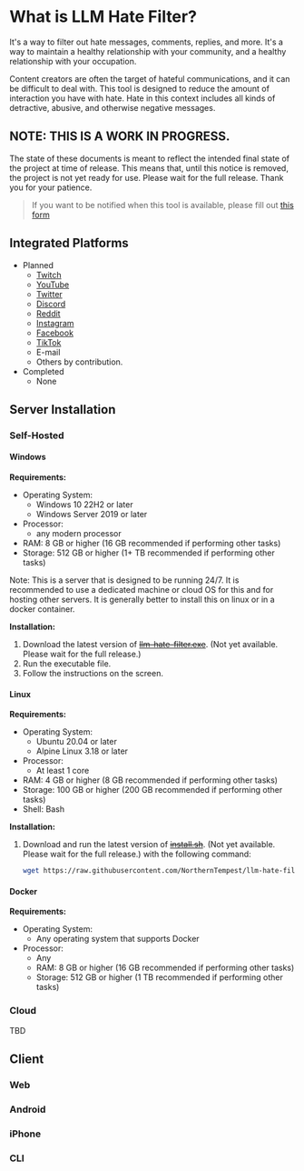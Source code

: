 # What is LLM Hate Filter?

It's a way to filter out hate messages, comments, replies, and more. It's a way to maintain a healthy relationship with your community, and a healthy relationship with your occupation.

Content creators are often the target of hateful communications, and it can be difficult to deal with. This tool is designed to reduce the amount of interaction you have with hate. Hate in this context includes all kinds of detractive, abusive, and otherwise negative messages.

## **NOTE: THIS IS A WORK IN PROGRESS.**

The state of these documents is meant to reflect the intended final state of the project at time of release. This means that, until this notice is removed, the project is not yet ready for use. Please wait for the full release. Thank you for your patience.

> If you want to be notified when this tool is available, please fill out [this form](https://forms.gle/sLptqkVxgUjWX3re6)

## Integrated Platforms

- Planned
	- [Twitch](https://twitch.tv)
	- [YouTube](https://youtube.com)
	- [Twitter](https://twitter.com)
	- [Discord](https://discord.com)
	- [Reddit](https://reddit.com)
	- [Instagram](https://instagram.com)
	- [Facebook](https://facebook.com)
	- [TikTok](https://tiktok.com)
	- E-mail
	- Others by contribution.
- Completed
	- None

## Server Installation

### Self-Hosted

#### Windows

**Requirements:**
- Operating System:
	- Windows 10 22H2 or later
	- Windows Server 2019 or later
- Processor:
	- any modern processor
- RAM: 8 GB or higher (16 GB recommended if performing other tasks)
- Storage: 512 GB or higher (1+ TB recommended if performing other tasks)

Note: This is a server that is designed to be running 24/7. It is recommended to use a dedicated machine or cloud OS for this and for hosting other servers. It is generally better to install this on linux or in a docker container.

**Installation:**

1. Download the latest version of ~~[llm-hate-filter.exe](.)~~. (Not yet available. Please wait for the full release.)
2. Run the executable file.
3. Follow the instructions on the screen.

#### Linux

**Requirements:**
- Operating System:
	- Ubuntu 20.04 or later
	- Alpine Linux 3.18 or later
- Processor:
	- At least 1 core
- RAM: 4 GB or higher (8 GB recommended if performing other tasks)
- Storage: 100 GB or higher (200 GB recommended if performing other tasks)
- Shell: Bash

**Installation:**
1. Download and run the latest version of ~~[install.sh](../install.sh)~~. (Not yet available. Please wait for the full release.) with the following command:

	```bash
	wget https://raw.githubusercontent.com/NorthernTempest/llm-hate-filter/main/install.sh | sudo bash
	```

#### Docker

**Requirements:**
- Operating System:
	- Any operating system that supports Docker
- Processor:
	- Any
	- RAM: 8 GB or higher (16 GB recommended if performing other tasks)
	- Storage: 512 GB or higher (1 TB recommended if performing other tasks)

### Cloud

TBD

## Client

### Web

### Android

### iPhone

### CLI
